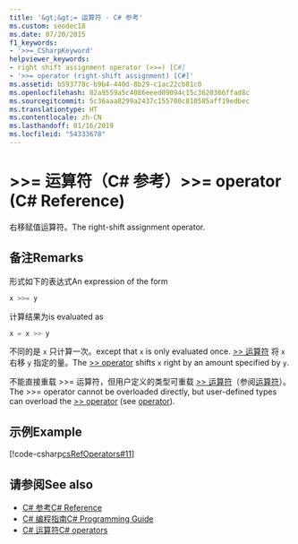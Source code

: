 ```yaml
---
title: '&gt;&gt;= 运算符 - C# 参考'
ms.custom: seodec18
ms.date: 07/20/2015
f1_keywords:
- '>>=_CSharpKeyword'
helpviewer_keywords:
- right shift assignment operator (>>=) [C#]
- '>>= operator (right-shift assignment) [C#]'
ms.assetid: b593778c-b9b4-440d-8b29-c1ac22cb81c0
ms.openlocfilehash: 02a9559a5c4086eeed09094c15c3620366ffad8c
ms.sourcegitcommit: 5c36aaa8299a2437c155700c810585aff19edbec
ms.translationtype: HT
ms.contentlocale: zh-CN
ms.lasthandoff: 01/16/2019
ms.locfileid: "54333678"
---
```

# <a name="gtgt-operator-c-reference"></a><span data-ttu-id="f4463-102">&gt;&gt;= 运算符（C# 参考）</span><span class="sxs-lookup"><span data-stu-id="f4463-102">&gt;&gt;= operator (C# Reference)</span></span>

<span data-ttu-id="f4463-103">右移赋值运算符。</span><span class="sxs-lookup"><span data-stu-id="f4463-103">The right-shift assignment operator.</span></span>

## <a name="remarks"></a><span data-ttu-id="f4463-104">备注</span><span class="sxs-lookup"><span data-stu-id="f4463-104">Remarks</span></span>

<span data-ttu-id="f4463-105">形式如下的表达式</span><span class="sxs-lookup"><span data-stu-id="f4463-105">An expression of the form</span></span>

```csharp
x >>= y
```

<span data-ttu-id="f4463-106">计算结果为</span><span class="sxs-lookup"><span data-stu-id="f4463-106">is evaluated as</span></span>

```csharp
x = x >> y
```

<span data-ttu-id="f4463-107">不同的是 `x` 只计算一次。</span><span class="sxs-lookup"><span data-stu-id="f4463-107">except that `x` is only evaluated once.</span></span> <span data-ttu-id="f4463-108">[>> 运算符](right-shift-operator.md) 将 `x` 右移 `y` 指定的量。</span><span class="sxs-lookup"><span data-stu-id="f4463-108">The [>> operator](right-shift-operator.md) shifts `x` right by an amount specified by `y`.</span></span>

<span data-ttu-id="f4463-109">不能直接重载 >>= 运算符，但用户定义的类型可重载 [>> 运算符](right-shift-operator.md)（参阅[运算符](../keywords/operator.md)）。</span><span class="sxs-lookup"><span data-stu-id="f4463-109">The >>= operator cannot be overloaded directly, but user-defined types can overload the [>> operator](right-shift-operator.md) (see [operator](../keywords/operator.md)).</span></span>

## <a name="example"></a><span data-ttu-id="f4463-110">示例</span><span class="sxs-lookup"><span data-stu-id="f4463-110">Example</span></span>

[!code-csharp[csRefOperators#11](~/samples/snippets/csharp/VS_Snippets_VBCSharp/csrefOperators/CS/csrefOperators.cs#11)]

## <a name="see-also"></a><span data-ttu-id="f4463-111">请参阅</span><span class="sxs-lookup"><span data-stu-id="f4463-111">See also</span></span>

- [<span data-ttu-id="f4463-112">C# 参考</span><span class="sxs-lookup"><span data-stu-id="f4463-112">C# Reference</span></span>](../index.md)
- [<span data-ttu-id="f4463-113">C# 编程指南</span><span class="sxs-lookup"><span data-stu-id="f4463-113">C# Programming Guide</span></span>](../../programming-guide/index.md)
- [<span data-ttu-id="f4463-114">C# 运算符</span><span class="sxs-lookup"><span data-stu-id="f4463-114">C# operators</span></span>](index.md)